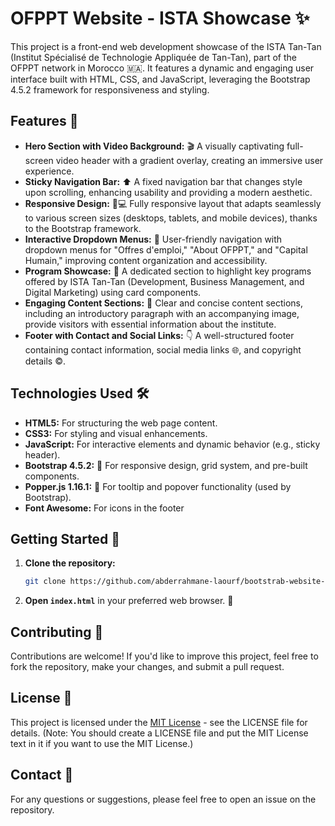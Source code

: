 # OFPPT Website - ISTA  Showcase ✨

This project is a front-end web development showcase of the ISTA Tan-Tan (Institut Spécialisé de Technologie Appliquée de Tan-Tan), part of the OFPPT network in Morocco 🇲🇦. It features a dynamic and engaging user interface built with HTML, CSS, and JavaScript, leveraging the Bootstrap 4.5.2 framework for responsiveness and styling.


## Features 🚀

-   **Hero Section with Video Background:** 🎬 A visually captivating full-screen video header with a gradient overlay, creating an immersive user experience.
-   **Sticky Navigation Bar:** ⬆️ A fixed navigation bar that changes style upon scrolling, enhancing usability and providing a modern aesthetic.
-   **Responsive Design:** 📱💻 Fully responsive layout that adapts seamlessly to various screen sizes (desktops, tablets, and mobile devices), thanks to the Bootstrap framework.
-   **Interactive Dropdown Menus:** 🔽 User-friendly navigation with dropdown menus for "Offres d'emploi," "About OFPPT," and "Capital Humain," improving content organization and accessibility.
-   **Program Showcase:** 🏫 A dedicated section to highlight key programs offered by ISTA Tan-Tan (Development, Business Management, and Digital Marketing) using card components.
-   **Engaging Content Sections:** 📄 Clear and concise content sections, including an introductory paragraph with an accompanying image, provide visitors with essential information about the institute.
-   **Footer with Contact and Social Links:** 👇 A well-structured footer containing contact information, social media links 🌐, and copyright details ©️.

## Technologies Used 🛠️

-   **HTML5:** For structuring the web page content.
-   **CSS3:** For styling and visual enhancements.
-   **JavaScript:** For interactive elements and dynamic behavior (e.g., sticky header).
-   **Bootstrap 4.5.2:** 📱 For responsive design, grid system, and pre-built components.
-   **Popper.js 1.16.1:** 💬 For tooltip and popover functionality (used by Bootstrap).
-   **Font Awesome:** <i></i> For icons in the footer
## Getting Started 🏁

1. **Clone the repository:**
    ```bash
    git clone https://github.com/abderrahmane-laourf/bootstrab-website-ofppt.git
    ```
2. **Open `index.html`** in your preferred web browser. 🎉

## Contributing 🙌

Contributions are welcome! If you'd like to improve this project, feel free to fork the repository, make your changes, and submit a pull request.

## License 📜

This project is licensed under the [MIT License](LICENSE) - see the LICENSE file for details. (Note: You should create a LICENSE file and put the MIT License text in it if you want to use the MIT License.)

## Contact 📧

For any questions or suggestions, please feel free to open an issue on the repository.
